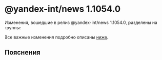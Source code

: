 # @yandex-int/news 1.1054.0

<!-- ЧЕЛОВЕЧЕСКОЕ ВСТУПЛЕНИЕ -->

Изменения, вошедшие в релиз @yandex-int/news 1.1054.0, разделены на группы:

Все важные изменения подробно описаны [ниже](#Пояснения).

## Пояснения

